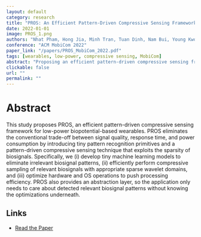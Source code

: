 ```yaml
---
layout: default
category: research
title: "PROS: An Efficient Pattern-Driven Compressive Sensing Framework for Low-Power Biopotential-based Wearables with On-chip Intelligence"
date: 2022-01-01
image: PROS_1.png
authors: "Nhat Pham, Hong Jia, Minh Tran, Tuan Dinh, Nam Bui, Young Kwon, Dong Ma, Phuc Nguyen, Cecilia Mascolo, and Tam Vu"
conference: "ACM MobiCom 2022"
paper_link: "/papers/PROS_MobiCom_2022.pdf"
tags: [wearables, low-power, compressive sensing, MobiCom]
abstract: "Proposing an efficient pattern-driven compressive sensing framework for low-power biopotential-based wearables."
clickable: false
url: ""
permalink: ""
---
```


# Abstract
This study proposes PROS, an efficient pattern-driven compressive sensing framework for low-power biopotential-based wearables. PROS eliminates the conventional trade-off between signal quality, response time, and power consumption by introducing tiny pattern recognition primitives and a pattern-driven compressive sensing technique that exploits the sparsity of biosignals. Specifically, we (i) develop tiny machine learning models to eliminate irrelevant biosignal patterns, (ii) efficiently perform compressive sampling of relevant biosignals with appropriate sparse wavelet domains, and (iii) optimize hardware and OS operations to push processing efficiency. PROS also provides an abstraction layer, so the application only needs to care about detected relevant biosignal patterns without knowing the optimizations underneath.

## Links
- [Read the Paper](https://dl.acm.org/doi/10.1145/3495243.3560533)